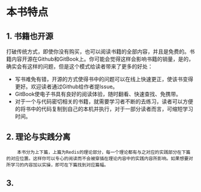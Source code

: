 # 本书特点

## 1. 书籍也开源

​        打破传统方式，即使你没有购买，也可以阅读书籍的全部内容，并且是免费的。书籍内容开源在Github和GitBook上。你可能会觉得这样会影响书籍的销量，是的，确实会有这样的问题，但是这个模式给读者带来了更多的好处：

* 写书难免有错，开源的方式使得书中的问题可以在线上快速更正，使该书变得更好。欢迎读者通过Github给作者提Issue。
* GitBook使电子书具有良好的阅读体验，随时翻看、快速查找、免携带。
* 对于一个与代码密切相关的书籍，就需要学习者不断的去练习，读者可以方便的将书中的代码复制到自己的本机并执行，对于一部分读者而言，可缩短学习时间。

## 2. 理论与实践分离

        本书分为上下篇，上篇为Redis的理论部分，每一个理论都有与之对应的实践部分在下篇的对应位置。这样你可以专心的阅读而不会被穿插在理论内容中的实践内容所影响。如果想要对所学习的内容加以实操，即可在下篇找到对应篇幅。

## 3.

